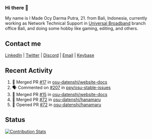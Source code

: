 ### Hi there 👋

My name is I Made Ocy Darma Putra, 21. from Bali, Indonesia, currently working as Network Technical Support in [Universal Broadband](https://universal.net.id) branch office Bali, and doing some hobby like gaming, editing, and others.

## Contact me

[LinkedIn](https://linkedin.com/in/troke) | [Twitter](https://twitter.com/darma_ochi) | [Discord](https://link.troke.id/discord) | <a href="mailto:ochi@troke.id">Email</a> | [Keybase](https://keybase.io/troke)

## Recent Activity

<!--START_SECTION:activity-->
1. 🎉 Merged PR [#17](https://github.com/osu-datenshi/website-docs/pull/17) in [osu-datenshi/website-docs](https://github.com/osu-datenshi/website-docs)
2. 🗣 Commented on [#207](https://github.com/ppy/osu-stable-issues/issues/207) in [ppy/osu-stable-issues](https://github.com/ppy/osu-stable-issues)
3. 🎉 Merged PR [#15](https://github.com/osu-datenshi/website-docs/pull/15) in [osu-datenshi/website-docs](https://github.com/osu-datenshi/website-docs)
4. 🎉 Merged PR [#72](https://github.com/osu-datenshi/hanamaru/pull/72) in [osu-datenshi/hanamaru](https://github.com/osu-datenshi/hanamaru)
5. 💪 Opened PR [#72](https://github.com/osu-datenshi/hanamaru/pull/72) in [osu-datenshi/hanamaru](https://github.com/osu-datenshi/hanamaru)
<!--END_SECTION:activity-->

## Status

[![Contribution Stats](https://github-contribution-stats.vercel.app/api/?username=troke12)](https://github.com/LordDashMe/github-contribution-stats/)
